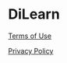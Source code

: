 # DiLearn

[Terms of Use](https://lorencs.github.io/dilearn/termsofuse.html)

[Privacy Policy](https://lorencs.github.io/dilearn/privacypolicy.html)
